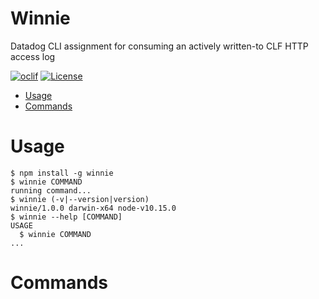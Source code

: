 Winnie
======

Datadog CLI assignment for consuming an actively written-to CLF HTTP access log

[![oclif](https://img.shields.io/badge/cli-oclif-brightgreen.svg)](https://oclif.io)
[![License](https://img.shields.io/npm/l/winnie.svg)](https://github.com/alarv/winnie/blob/master/package.json)

<!-- toc -->
* [Usage](#usage)
* [Commands](#commands)
<!-- tocstop -->
# Usage
<!-- usage -->
```sh-session
$ npm install -g winnie
$ winnie COMMAND
running command...
$ winnie (-v|--version|version)
winnie/1.0.0 darwin-x64 node-v10.15.0
$ winnie --help [COMMAND]
USAGE
  $ winnie COMMAND
...
```
<!-- usagestop -->
# Commands
<!-- commands -->

<!-- commandsstop -->
